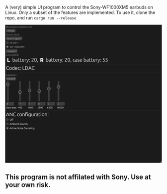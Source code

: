 A (very) simple UI program to control the Sony-WF1000XM5 earbuds on Linux. Only a subset of the features are implemented. To use it, clone the repo, and run
`cargo run --release`

![screenshot of the UI](/example.png?raw=true)


## This program is not affilated with Sony. Use at your own risk.
